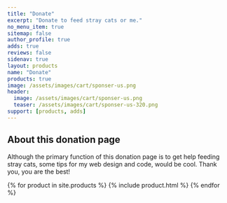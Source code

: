 ```yaml
---
title: "Donate"
excerpt: "Donate to feed stray cats or me."
no_menu_item: true
sitemap: false
author_profile: true
adds: true
reviews: false
sidenav: true
layout: products
name: "Donate"
products: true
image: /assets/images/cart/sponser-us.png
header:
  image: /assets/images/cart/sponser-us.png
  teaser: /assets/images/cart/sponser-us-320.png
support: [products, adds]  
---
```


## About this donation page

Although the primary function of this donation page is to get help feeding stray cats, some tips for my web design and code, would be cool. Thank you, you are the best!

{% for product in site.products %}
  {% include product.html %}
{% endfor %}
